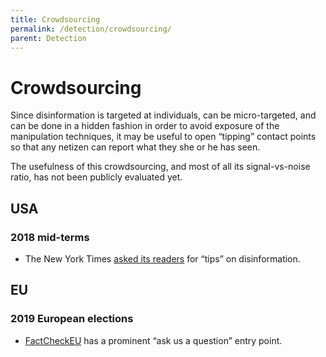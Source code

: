 ```yaml
---
title: Crowdsourcing
permalink: /detection/crowdsourcing/
parent: Detection
---
```


# Crowdsourcing

Since disinformation is targeted at individuals, can be micro-targeted, and can be done in a hidden fashion in order to avoid exposure of the manipulation techniques, it may be useful to open “tipping” contact points so that any netizen can report what they she or he has seen.

The usefulness of this crowdsourcing, and most of all its signal-vs-noise ratio, has not been publicly evaluated yet.

## USA

### 2018 mid-terms

- The New York Times [asked its readers](https://www.nytimes.com/2018/09/17/technology/disinformation-tipsheet.html) for “tips” on disinformation.

## EU

### 2019 European elections

- [FactCheckEU](https://factcheckeu.info) has a prominent “ask us a question” entry point.
